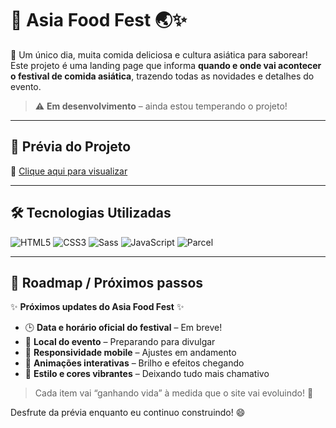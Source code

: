 # 🍜 Asia Food Fest 🌏✨

🎉 Um único dia, muita comida deliciosa e cultura asiática para saborear!  
Este projeto é uma landing page que informa **quando e onde vai acontecer o festival de comida asiática**, trazendo todas as novidades e detalhes do evento.  

> ⚠️ **Em desenvolvimento** – ainda estou temperando o projeto!  

---

## 🔗 Prévia do Projeto
🍱 [Clique aqui para visualizar](https://preview--asia-food-dream.lovable.app/)  

---

## 🛠️ Tecnologias Utilizadas
![HTML5](https://img.shields.io/badge/HTML5-E34F26?style=flat&logo=html5&logoColor=white)
![CSS3](https://img.shields.io/badge/CSS3-1572B6?style=flat&logo=css3&logoColor=white)
![Sass](https://img.shields.io/badge/Sass-CC6699?style=flat&logo=sass&logoColor=white)
![JavaScript](https://img.shields.io/badge/JavaScript-F7DF1E?style=flat&logo=javascript&logoColor=black)
![Parcel](https://img.shields.io/badge/Parcel-DF1B00?style=flat&logo=parcel&logoColor=white)

---

## 🚀 Roadmap / Próximos passos

✨ **Próximos updates do Asia Food Fest** ✨

- 🕒 **Data e horário oficial do festival** – Em breve!  
- 📍 **Local do evento** – Preparando para divulgar  
- 📱 **Responsividade mobile** – Ajustes em andamento  
- 🎨 **Animações interativas** – Brilho e efeitos chegando  
- 🌈 **Estilo e cores vibrantes** – Deixando tudo mais chamativo  

> Cada item vai “ganhando vida” à medida que o site vai evoluindo! 💫



Desfrute da prévia enquanto eu continuo construindo! 😄

